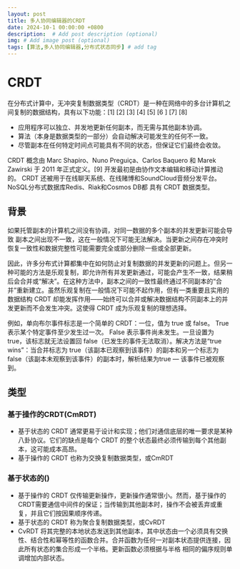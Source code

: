 ```yaml
---
layout: post
title: 多人协同编辑器的CRDT
date: 2024-10-1 00:00:00 +0800
description:  # Add post description (optional)
img: # Add image post (optional)
tags: [算法,多人协同编辑器,分布式状态同步] # add tag
---
```


# CRDT

在分布式计算中，无冲突复制数据类型（CRDT）是一种在网络中的多台计算机之间复制的数据结构，具有以下功能：[1] [2] [3] [4] [5] [6 ] [7] [8]

- 应用程序可以独立、并发地更新任何副本，而无需与其他副本协调。
- 算法（本身是数据类型的一部分）会自动解决可能发生的任何不一致。
- 尽管副本在任何特定时间点可能具有不同的状态，但保证它们最终会收敛。

CRDT 概念由 Marc Shapiro、Nuno Preguiça、Carlos Baquero 和 Marek Zawirski 于 2011 年正式定义。[9] 开发最初是由协作文本编辑和移动计算推动的。 CRDT 还被用于在线聊天系统、在线赌博和SoundCloud音频分发平台。 NoSQL分布式数据库Redis、Riak和Cosmos DB都 具有 CRDT 数据类型。

## 背景
如果托管副本的计算机之间没有协调，对同一数据的多个副本的并发更新可能会导致 副本之间出现不一致，这在一般情况下可能无法解决。当更新之间存在冲突时恢复一致性和数据完整性可能需要完全或部分删除一些或全部更新。

因此，许多分布式计算都集中在如何防止对复制数据的并发更新的问题上。但另一种可能的方法是乐观复制，即允许所有并发更新通过，可能会产生不一致，结果稍后会合并或“解决”。在这种方法中，副本之间的一致性最终通过不同副本的“合并”重新建立。虽然乐观复制在一般情况下可能不起作用，但有一类重要且实用的数据结构 CRDT 却能发挥作用——始终可以合并或解决数据结构不同副本上的并发更新而不会发生冲突。这使得 CRDT 成为乐观复制的理想选择。

例如，单向布尔事件标志是一个简单的 CRDT：一位，值为 true 或 false。 True 表示某个特定事件至少发生过一次。 False 表示事件尚未发生。一旦设置为 true，该标志就无法设置回 false（已发生的事件无法取消）。解决方法是“true wins”：当合并标志为 true（该副本已观察到该事件）的副本和另一个标志为 false（该副本未观察到该事件）的副本时，解析结果为true — 该事件已被观察到。


## 类型

### 基于操作的CRDT(CmRDT)
- 基于状态的 CRDT 通常更易于设计和实现；他们对通信底层的唯一要求是某种八卦协议。它们的缺点是每个 CRDT 的整个状态最终必须传输到每个其他副本，这可能成本高昂。
- 基于操作的 CRDT 也称为交换复制数据类型，或CmRDT
### 基于状态的()
- 基于操作的 CRDT 仅传输更新操作，更新操作通常很小。然而，基于操作的CRDT需要通信中间件的保证；当传输到其他副本时，操作不会被丢弃或重复，并且它们按因果顺序传递。
- 基于状态的 CRDT 称为聚合复制数据类型，或CvRDT
- CvRDT 将其完整的本地状态发送到其他副本，其中状态由一个必须具有交换性、结合性和幂等性的函数合并。合并函数为任何一对副本状态提供连接，因此所有状态的集合形成一个半格。更新函数必须根据与半格 相同的偏序规则单调增加内部状态。